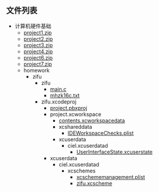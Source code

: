 

## 文件列表

- 计算机硬件基础
    - [project1.zip](https://github.com/QSCTech/zju-icicles/raw/master/计算机硬件基础/project1.zip)
    - [project2.zip](https://github.com/QSCTech/zju-icicles/raw/master/计算机硬件基础/project2.zip)
    - [project3.zip](https://github.com/QSCTech/zju-icicles/raw/master/计算机硬件基础/project3.zip)
    - [project4.zip](https://github.com/QSCTech/zju-icicles/raw/master/计算机硬件基础/project4.zip)
    - [project6.zip](https://github.com/QSCTech/zju-icicles/raw/master/计算机硬件基础/project6.zip)
    - [project7.zip](https://github.com/QSCTech/zju-icicles/raw/master/计算机硬件基础/project7.zip)
    - homework
        - zifu
            - zifu
                - [main.c](https://github.com/QSCTech/zju-icicles/raw/master/计算机硬件基础/homework/zifu/zifu/main.c)
                - [mhzk16c.txt](https://github.com/QSCTech/zju-icicles/blob/master/计算机硬件基础/homework/zifu/zifu/mhzk16c.txt)
            - zifu.xcodeproj
                - [project.pbxproj](https://github.com/QSCTech/zju-icicles/raw/master/计算机硬件基础/homework/zifu/zifu.xcodeproj/project.pbxproj)
                - project.xcworkspace
                    - [contents.xcworkspacedata](https://github.com/QSCTech/zju-icicles/raw/master/计算机硬件基础/homework/zifu/zifu.xcodeproj/project.xcworkspace/contents.xcworkspacedata)
                    - xcshareddata
                        - [IDEWorkspaceChecks.plist](https://github.com/QSCTech/zju-icicles/raw/master/计算机硬件基础/homework/zifu/zifu.xcodeproj/project.xcworkspace/xcshareddata/IDEWorkspaceChecks.plist)
                    - xcuserdata
                        - ciel.xcuserdatad
                            - [UserInterfaceState.xcuserstate](https://github.com/QSCTech/zju-icicles/raw/master/计算机硬件基础/homework/zifu/zifu.xcodeproj/project.xcworkspace/xcuserdata/ciel.xcuserdatad/UserInterfaceState.xcuserstate)
                - xcuserdata
                    - ciel.xcuserdatad
                        - xcschemes
                            - [xcschememanagement.plist](https://github.com/QSCTech/zju-icicles/raw/master/计算机硬件基础/homework/zifu/zifu.xcodeproj/xcuserdata/ciel.xcuserdatad/xcschemes/xcschememanagement.plist)
                            - [zifu.xcscheme](https://github.com/QSCTech/zju-icicles/raw/master/计算机硬件基础/homework/zifu/zifu.xcodeproj/xcuserdata/ciel.xcuserdatad/xcschemes/zifu.xcscheme)
